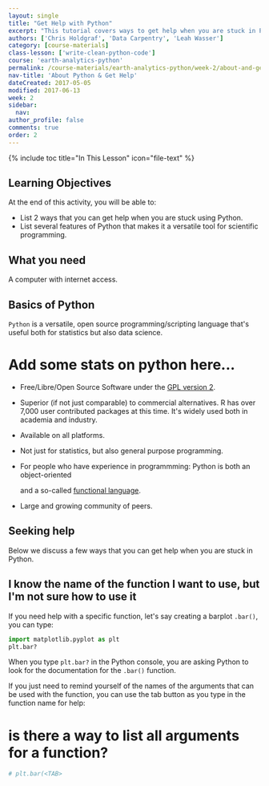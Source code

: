 ```yaml
---
layout: single
title: "Get Help with Python"
excerpt: "This tutorial covers ways to get help when you are stuck in Python. "
authors: ['Chris Holdgraf', 'Data Carpentry', 'Leah Wasser']
category: [course-materials]
class-lesson: ['write-clean-python-code']
course: 'earth-analytics-python'
permalink: /course-materials/earth-analytics-python/week-2/about-and-get-help-with-Python/
nav-title: 'About Python & Get Help'
dateCreated: 2017-05-05
modified: 2017-06-13
week: 2
sidebar:
  nav:
author_profile: false
comments: true
order: 2
---
```


{% include toc title="In This Lesson" icon="file-text" %}

<div class='notice--success' markdown="1">


## <i class="fa fa-graduation-cap" aria-hidden="true"></i> Learning Objectives

At the end of this activity, you will be able to:

* List 2 ways that you can get help when you are stuck using Python.
* List several features of Python that makes it a versatile tool for scientific programming.

## <i class="fa fa-check-square-o fa-2" aria-hidden="true"></i> What you need

A computer with internet access.

</div>



## Basics of Python

`Python` is a versatile, open source programming/scripting language that's useful both
for statistics but also data science.

# Add some stats on python here...

* Free/Libre/Open Source Software under the [GPL version 2](https://www.gnu.org/licenses/old-licenses/gpl-2.0.html).
* Superior (if not just comparable) to commercial alternatives. R has over 7,000
  user contributed packages at this time. It's widely used both in academia and
  industry.
* Available on all platforms.
* Not just for statistics, but also general purpose programming.
* For people who have experience in programmming: Python is both an object-oriented

  and a so-called [functional language](http://adv-r.had.co.nz/Functional-programming.html).
* Large and growing community of peers.



## Seeking help

Below we discuss a few ways that you can get help when you are stuck in Python.

## I know the name of the function I want to use, but I'm not sure how to use it

If you need help with a specific function, let's say creating a barplot `.bar()`, you can type:



```python
import matplotlib.pyplot as plt
plt.bar?
```

When you type `plt.bar?` in the Python console, you are asking Python to look for the documentation
for the `.bar()` function.

If you just need to remind yourself of the names of the arguments that can be used
with the function, you can use the tab button as you type in the function name for help:

# is there a way to list all arguments for a function?



```python
# plt.bar(<TAB>
```

